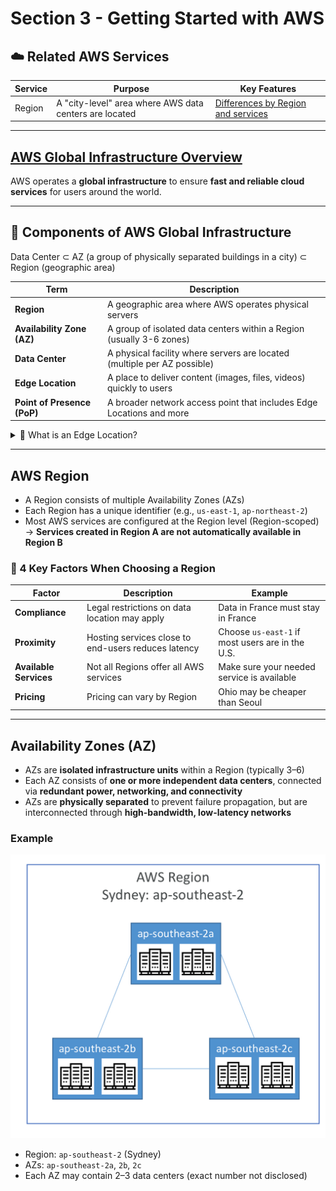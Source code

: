 # Section 3 - Getting Started with AWS

## ☁️ Related AWS Services

| Service     | Purpose                         | Key Features |
|-------------|----------------------------------|--------------|
| Region      | A "city-level" area where AWS data centers are located | [Differences by Region and services](https://aws.amazon.com/about-aws/global-infrastructure/regional-product-services/) |

---

## [AWS Global Infrastructure Overview](https://aws.amazon.com/about-aws/global-infrastructure/regions_az/?nc1=h_ls)

AWS operates a **global infrastructure** to ensure **fast and reliable cloud services** for users around the world.

---

## 🌟 Components of AWS Global Infrastructure
Data Center ⊂ AZ (a group of physically separated buildings in a city) ⊂ Region (geographic area)

| Term                 | Description |
|----------------------|-------------|
| **Region**           | A geographic area where AWS operates physical servers |
| **Availability Zone (AZ)** | A group of isolated data centers within a Region (usually 3-6 zones) |
| **Data Center**      | A physical facility where servers are located (multiple per AZ possible) |
| **Edge Location**    | A place to deliver content (images, files, videos) quickly to users |
| **Point of Presence (PoP)** | A broader network access point that includes Edge Locations and more |

<details>
<summary> 🌟 What is an Edge Location?</summary>

<br>

### Scenario

> Pizza shop headquarters: United States  
> Franchise store = **Edge Location**: South Korea

- Without an Edge Location  
  A user in Korea orders a pizza → Made in the U.S. and shipped via airplane → Long delivery time

- With an Edge Location  
  A user in Korea orders a pizza → Delivered directly from a nearby Seoul franchise (cached content) → Fast delivery

### Application

| Real-world Example      | AWS Concept                  |
|-------------------------|------------------------------|
| U.S. Headquarters       | U.S. Region (origin content server) |
| Seoul Franchise Store   | Edge Location (cache server) |
| Pizza                   | Content (images, videos, CSS, etc.) |
| Delivery                | Content delivery to users (via CDN) |

**CloudFront** is AWS's primary Content Delivery Network (CDN) service.

</details>

---

## AWS Region

- A Region consists of multiple Availability Zones (AZs)
- Each Region has a unique identifier (e.g., `us-east-1`, `ap-northeast-2`)
- Most AWS services are configured at the Region level (Region-scoped)  
  → **Services created in Region A are not automatically available in Region B**

### 🌟 4 Key Factors When Choosing a Region

| Factor | Description | Example |
|--------|-------------|---------|
| **Compliance** | Legal restrictions on data location may apply | Data in France must stay in France |
| **Proximity** | Hosting services close to end-users reduces latency | Choose `us-east-1` if most users are in the U.S. |
| **Available Services** | Not all Regions offer all AWS services | Make sure your needed service is available |
| **Pricing** | Pricing can vary by Region | Ohio may be cheaper than Seoul |

---

## Availability Zones (AZ)

- AZs are **isolated infrastructure units** within a Region (typically 3–6)
- Each AZ consists of **one or more independent data centers**, connected via **redundant power, networking, and connectivity**
- AZs are **physically separated** to prevent failure propagation, but are interconnected through **high-bandwidth, low-latency networks**

### Example
![AZ Example](img/aws_region_ex.jpeg)
- Region: `ap-southeast-2` (Sydney)
- AZs: `ap-southeast-2a`, `2b`, `2c`
- Each AZ may contain 2–3 data centers (exact number not disclosed)
